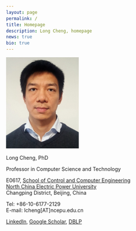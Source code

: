 ```yaml
---
layout: page
permalink: /
title: Homepage
description: Long Cheng, homepage
news: true
bio: true
---
```


<div class="row">
   <div class="column left"> 
      <img src="images/longcheng.jpg" style="width:200px" alt="longcheng"> 
   </div>
   <div class="column right">
      <p>Long Cheng, PhD</p>
      <p>Professor in Computer Science and Technology</p>
      <p>E0617, <a href="https://www.computing.dcu.ie/">School of Control and Computer Engineering</a><br><a href="https://en.wikipedia.org/wiki/North_China_Electric_Power_University">North China Electric Power University</a><br>Changping District, Beijing, China</p>
      <p>Tel: +86-10-6177-2129<br>
      E-mail: lcheng[AT]ncepu.edu.cn</p>
      <p> <a href="https://ie.linkedin.com/pub/long-cheng/52/306/a5">LinkedIn</a>, <a href="https://scholar.google.de/citations?user=aI-bwLgAAAAJ&amp;hl=en">Google Scholar</a>, <a href="https://dblp.uni-trier.de/pers/hd/c/Cheng_0003:Long">DBLP</a></p>
   </div>
</div>






